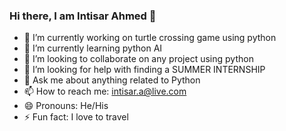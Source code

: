 ### Hi there, I am Intisar Ahmed 👋




- 🔭 I’m currently working on turtle crossing game using python
- 🌱 I’m currently learning python AI
- 👯 I’m looking to collaborate on any project using python
- 🤔 I’m looking for help with finding a SUMMER INTERNSHIP
- 💬 Ask me about anything related to Python
- 📫 How to reach me: intisar.a@live.com
- 😄 Pronouns: He/His
- ⚡ Fun fact: I love to travel 


